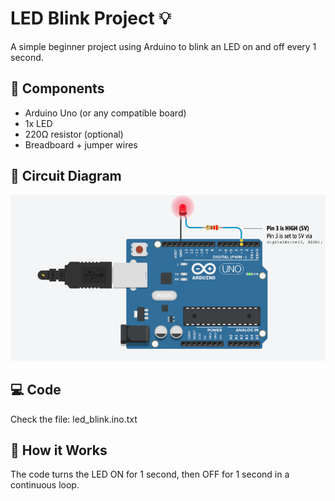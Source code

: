 # LED Blink Project 💡

A simple beginner project using Arduino to blink an LED on and off every 1 second.

## 🔧 Components
- Arduino Uno (or any compatible board)
- 1x LED
- 220Ω resistor (optional)
- Breadboard + jumper wires

## 📐 Circuit Diagram
![LED Circuit](led_blink_diagram.png)

## 💻 Code
Check the file: led_blink.ino.txt

## 🔄 How it Works
The code turns the LED ON for 1 second, then OFF for 1 second in a continuous loop.
